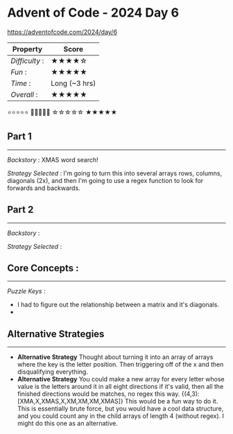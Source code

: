 # Advent of Code - 2024 Day 6
https://adventofcode.com/2024/day/6

| Property | Score |
|-------|---------|
|*Difficulty* :|★★★★☆|
|*Fun* :|★★★★★|
|*Time* :| Long (~3 hrs)|
|*Overall* :|★★★★★|

⭐⭐⭐⭐⭐ 🌟🌟🌟🌟🌟 ☆☆☆☆☆ ★★★★★

## Part 1
---
*Backstory* : XMAS word search!

*Strategy Selected* : I'm going to turn this into several arrays rows, columns, diagonals (2x), and then I'm going to use a regex function to look for forwards and backwards.

## Part 2
---
*Backstory* : 

*Strategy Selected* : 

## Core Concepts :
---
*Puzzle Keys* :
- I had to figure out the relationship between a matrix and it's diagonals.
- 

## Alternative Strategies
---
- **Alternative Strategy** Thought about turning it into an array of arrays where the key is the letter position.  Then triggering off of the x and then disqualifying everything.
- **Alternative Strategy** You could make a new array for every letter whose value is the letters around it in all eight directions if it's valid, then all the finished directions would be matches, no regex this way.  {(4,3):[XMA,X,XMAS,X,XM,XM,XM,XMAS]}  This would be a fun way to do it.  This is essentially brute force, but you would have a cool data structure, and you could count any in the child arrays of length 4 (without regex).  I might do this one as an alternative.